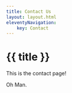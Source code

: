 ```yaml
---
title: Contact Us
layout: layout.html
eleventyNavigation:
    key: Contact
---
```

# {{ title }}
This is the contact page! 

Oh Man.